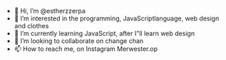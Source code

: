 - 👋 Hi, I’m @estherzzerpa
- 👀 I’m interested in the programming, JavaScriptlanguage, web design  and clothes
- 🌱 I’m currently learning JavaScript, after I"ll learn web design
- 💞️ I’m looking to collaborate on change chan
- 📫 How to reach me, on Instagram Merwester.op

<!---
estherzzerpa/estherzzerpa is a ✨ special ✨ repository because its `README.md` (this file) appears on your GitHub profile.
You can click the Preview link to take a look at your changes.
--->
